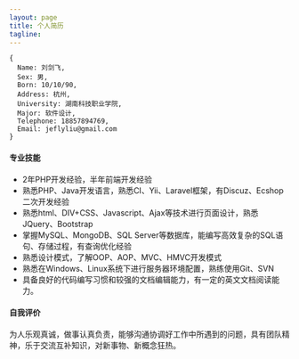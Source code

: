 ```yaml
---
layout: page
title: 个人简历
tagline:
---
```


```
{
  Name: 刘剑飞,
  Sex: 男,
  Born: 10/10/90,
  Address: 杭州,
  University: 湖南科技职业学院,
  Major: 软件设计,
  Telephone: 18857894769,
  Email: jeflyliu@gmail.com
}
```
#### 专业技能
* 2年PHP开发经验，半年前端开发经验
* 熟悉PHP、Java开发语言，熟悉CI、Yii、Laravel框架，有Discuz、Ecshop二次开发经验
* 熟悉html、DIV+CSS、Javascript、Ajax等技术进行页面设计，熟悉JQuery、Bootstrap
* 掌握MySQL、MongoDB、SQL Server等数据库，能编写高效复杂的SQL语句、存储过程，有查询优化经验
* 熟悉设计模式，了解OOP、AOP、MVC、HMVC开发模式
* 熟悉在Windows、Linux系统下进行服务器环境配置，熟练使用Git、SVN
* 具备良好的代码编写习惯和较强的文档编辑能力，有一定的英文文档阅读能力。

#### 自我评价
为人乐观真诚，做事认真负责，能够沟通协调好工作中所遇到的问题，具有团队精神，乐于交流互补知识，对新事物、新概念狂热。
